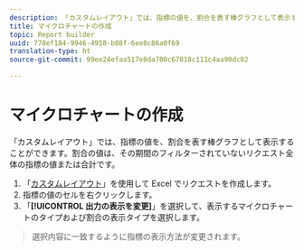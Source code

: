 ```yaml
---
description: 「カスタムレイアウト」では、指標の値を、割合を表す棒グラフとして表示することができます。割合の値は、その期間のフィルターされていないリクエスト全体の指標の値または合計です。
title: マイクロチャートの作成
topic: Report builder
uuid: 778ef184-9946-4958-b08f-6ee8c86a0f69
translation-type: ht
source-git-commit: 99ee24efaa517e8da700c67818c111c4aa90dc02

---
```



# マイクロチャートの作成

「カスタムレイアウト」では、指標の値を、割合を表す棒グラフとして表示することができます。割合の値は、その期間のフィルターされていないリクエスト全体の指標の値または合計です。

1. 「[カスタムレイアウト](/help/analyze/report-builder/layout/configure-the-custom-layout.md)」を使用して Excel でリクエストを作成します。
1. 指標の値のセルを右クリックします。
1. 「**[!UICONTROL 出力の表示を変更]**」を選択して、表示するマイクロチャートのタイプおよび割合の表示タイプを選択します。
>選択内容に一致するように指標の表示方法が変更されます。

